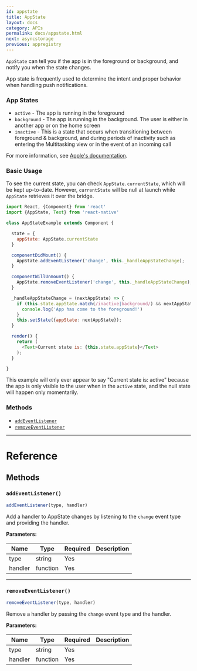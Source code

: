 ```yaml
---
id: appstate
title: AppState
layout: docs
category: APIs
permalink: docs/appstate.html
next: asyncstorage
previous: appregistry
---
```


`AppState` can tell you if the app is in the foreground or background, and notify you when the state changes.

App state is frequently used to determine the intent and proper behavior when handling push notifications.

### App States

- `active` - The app is running in the foreground
- `background` - The app is running in the background. The user is either
  in another app or on the home screen
- `inactive` - This is a state that occurs when transitioning between foreground & background, and during periods of inactivity such as entering the Multitasking view or in the event of an incoming call

For more information, see [Apple's documentation](https://developer.apple.com/library/ios/documentation/iPhone/Conceptual/iPhoneOSProgrammingGuide/TheAppLifeCycle/TheAppLifeCycle.html).

### Basic Usage

To see the current state, you can check `AppState.currentState`, which will be kept up-to-date. However, `currentState` will be null at launch while `AppState` retrieves it over the bridge.

```javascript
import React, {Component} from 'react'
import {AppState, Text} from 'react-native'

class AppStateExample extends Component {

  state = {
    appState: AppState.currentState
  }

  componentDidMount() {
    AppState.addEventListener('change', this._handleAppStateChange);
  }

  componentWillUnmount() {
    AppState.removeEventListener('change', this._handleAppStateChange);
  }

  _handleAppStateChange = (nextAppState) => {
    if (this.state.appState.match(/inactive|background/) && nextAppState === 'active') {
      console.log('App has come to the foreground!')
    }
    this.setState({appState: nextAppState});
  }

  render() {
    return (
      <Text>Current state is: {this.state.appState}</Text>
    );
  }

}
```

This example will only ever appear to say "Current state is: active" because the app is only visible to the user when in the `active` state, and the null state will happen only momentarily.


### Methods

- [`addEventListener`](docs/appstate.html#addeventlistener)
- [`removeEventListener`](docs/appstate.html#removeeventlistener)


---

# Reference

## Methods

### `addEventListener()`

```javascript
addEventListener(type, handler)
```

Add a handler to AppState changes by listening to the `change` event type and providing the handler.

**Parameters:**

| Name | Type | Required | Description |
| - | - | - | - |
| type | string | Yes |  |
| handler | function | Yes |  |

---

### `removeEventListener()`

```javascript
removeEventListener(type, handler)
```

Remove a handler by passing the `change` event type and the handler.

**Parameters:**

| Name | Type | Required | Description |
| - | - | - | - |
| type | string | Yes |  |
| handler | function | Yes |  |
